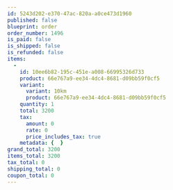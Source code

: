 ```yaml
---
id: 5243d202-e370-47ac-820a-a0ce473d1960
published: false
blueprint: order
order_number: 1496
is_paid: false
is_shipped: false
is_refunded: false
items:
  -
    id: 10ee6b82-195c-451e-a008-66995326d733
    product: 66e767a9-ee34-4dc4-8681-d09bb59f0cf5
    variant:
      variant: 10km
      product: 66e767a9-ee34-4dc4-8681-d09bb59f0cf5
    quantity: 1
    total: 3200
    tax:
      amount: 0
      rate: 0
      price_includes_tax: true
    metadata: {  }
grand_total: 3200
items_total: 3200
tax_total: 0
shipping_total: 0
coupon_total: 0
---
```

